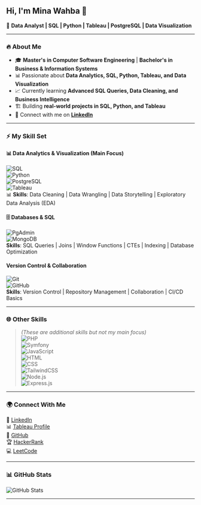 ## Hi, I'm Mina Wahba 👋  

🚀 **Data Analyst | SQL | Python | Tableau | PostgreSQL | Data Visualization**  

---

### 🔥 About Me  
- 🎓 **Master's in Computer Software Engineering** | **Bachelor's in Business & Information Systems**  
- 📊 Passionate about **Data Analytics, SQL, Python, Tableau, and Data Visualization**  
- 📈 Currently learning **Advanced SQL Queries, Data Cleaning, and Business Intelligence**  
- 🏗 Building **real-world projects in SQL, Python, and Tableau**  
- 🔗 Connect with me on **[LinkedIn](https://www.linkedin.com/in/mwahba98/)**  

---

### ⚡ My Skill Set  

#### **📊 Data Analytics & Visualization (Main Focus)**  
![SQL](https://img.shields.io/badge/-SQL-blue?style=for-the-badge&logo=postgresql)  
![Python](https://img.shields.io/badge/-Python-lightblue?style=for-the-badge&logo=python)  
![PostgreSQL](https://img.shields.io/badge/-PostgreSQL-blue?style=for-the-badge&logo=postgresql)  
![Tableau](https://img.shields.io/badge/-Tableau-orange?style=for-the-badge&logo=tableau)  
📊 **Skills**: Data Cleaning | Data Wrangling | Data Storytelling | Exploratory Data Analysis (EDA)  

#### **🗄 Databases & SQL**  
![PgAdmin](https://img.shields.io/badge/-PgAdmin-darkblue?style=for-the-badge&logo=postgresql)  
![MongoDB](https://img.shields.io/badge/-MongoDB-green?style=for-the-badge&logo=mongodb)  
 **Skills**: SQL Queries | Joins | Window Functions | CTEs | Indexing | Database Optimization  

####   Version Control & Collaboration
![Git](https://img.shields.io/badge/-Git-red?style=for-the-badge&logo=git)  
![GitHub](https://img.shields.io/badge/-GitHub-black?style=for-the-badge&logo=github)  
 **Skills**: Version Control | Repository Management | Collaboration | CI/CD Basics  

---

### 🌐 Other Skills  
> *(These are additional skills but not my main focus)*  
![PHP](https://img.shields.io/badge/-PHP-777BB4?style=for-the-badge&logo=php)  
![Symfony](https://img.shields.io/badge/-Symfony-black?style=for-the-badge&logo=symfony)  
![JavaScript](https://img.shields.io/badge/-JavaScript-yellow?style=for-the-badge&logo=javascript)  
![HTML](https://img.shields.io/badge/-HTML-red?style=for-the-badge&logo=html5)  
![CSS](https://img.shields.io/badge/-CSS-blue?style=for-the-badge&logo=css3)  
![TailwindCSS](https://img.shields.io/badge/-TailwindCSS-38B2AC?style=for-the-badge&logo=tailwind-css)  
![Node.js](https://img.shields.io/badge/-Node.js-green?style=for-the-badge&logo=node.js)  
![Express.js](https://img.shields.io/badge/-Express.js-black?style=for-the-badge&logo=express)  


---

### 🌍 Connect With Me  
🔗 [LinkedIn](your-linkedin-url)  
📊 [Tableau Profile](your-tableau-url)  
📂 [GitHub](your-github-url)  
🏆 [HackerRank](https://www.hackerrank.com/profile/minaadelbis2019)  
💻 [LeetCode](https://leetcode.com/u/minaadelbis2019/)

---

### 📊 GitHub Stats  
![GitHub Stats](https://github-readme-stats.vercel.app/api?username=Minawahba98&show_icons=true&theme=tokyonight)  

---
